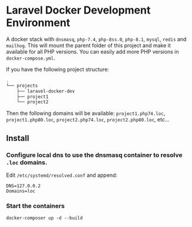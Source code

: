 # Laravel Docker Development Environment

A docker stack with `dnsmasq`, `php-7.4`, `php-8ss.0`, `php-8.1`, `mysql`, `redis` and `mailhog`. This will mount the parent folder of this project and make it available for all PHP versions. You can easily add more PHP versions in `docker-compose.yml`.

If you have the following project structure:
```bash
.
└── projects
    ├── laravel-docker-dev
    ├── project1
    └── project2
```

Then the following domains will be available: `project1.php74.loc`, `project1.php80.loc`, `project2.php74.loc`, `project2.php80.loc`, etc...

## Install

### Configure local dns to use the dnsmasq container to resolve `.loc` domains.
Edit `/etc/systemd/resolved.conf` and append:
```
DNS=127.0.0.2
Domains=loc
```

### Start the containers
```
docker-composer up -d --build
```



